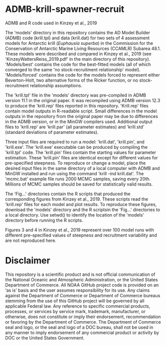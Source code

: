 # ADMB-krill-spawner-recruit
ADMB and R code used in Kinzey et al., 2019

The 'models' directory in this repository contains the AD Model Builder (ADMB) code (krill.tpl) and data (krill.dat) for two sets of 4 assessment models for Antarctic krill (_Euphausia superba_) in the Commission for the Conservation of Antarctic Marine Living Resources (CCAMLR) Subarea 48.1. These models were described and compared in Kinzey et al., 2019 (see 'KinzeyWattersReiss_2019.pdf' in the main directory of this repository). 'Models/best' contains the code for the best-fitted models (all of which converged to the same 'no stock-recruitment relationship' model). 'Models/forced' contains the code for the models forced to represent either Beverton-Holt, two alternative forms of the Ricker function, or no stock-recruitment relationship assumptions.

The 'krill.tpl' file in the 'models' directory was pre-compiled in ADMB version 11.1 in the original paper. It was recompiled using ADMB version 12.3 to produce the 'krill.rep' files reported in this repository. 'Krill.rep' files contain model outputs in R-readable script. Small differences in the model outputs in the repository from the original paper may be due to differences in the ADMB version, or in the MinGW compilers used. Additional output files to 'krill.rep' are 'krill.par' (all parameter estimates) and 'krill.std' (standard deviations of parameter estimates). 

Three input files are required to run a model: 'krill.dat', 'krill.pin', and 'krill.exe'. The 'krill.exe' executable can be produced by compiling the 'krill.tpl' code. The 'krill.pin' files contain the starting values for parameter estimation. These 'krill.pin' files are identical except for different values for pre-specified steepness. To reproduce or change a model, place the desired input files in the same directory of a local computer with ADMB and MinGW installed and run using the command 'krill -ind krill.dat'. The 'mcmc.bat' example file runs 2000 MCMC samples, saving every 20th. Millions of MCMC samples should be saved for statistically valid results.

The 'Fig...' directories contain the R scripts that produced the corresponding figures from Kinzey et al., 2019. These scripts read the 'krill.rep' files for each model and plot results. To reproduce these figures, download the 'models' directory and the R scriptsin the 'Fig...' directories to a local directory. Use setwd() to identify the location of the 'models' directory before running the R scripts.

Figures 3 and 4 in Kinzey et al., 2019 represent over 100 model runs with different pre-specified values of steepness and recruitment variability and are not reproduced here.

# Disclaimer

This repository is a scientific product and is not official communication of the National Oceanic and Atmospheric Administration, or the United States Department of Commerce. All NOAA GitHub project code is provided on an ‘as is’ basis and the user assumes responsibility for its use. Any claims against the Department of Commerce or Department of Commerce bureaus stemming from the use of this GitHub project will be governed by all applicable Federal law. Any reference to specific commercial products, processes, or services by service mark, trademark, manufacturer, or otherwise, does not constitute or imply their endorsement, recommendation or favoring by the Department of Commerce. The Department of Commerce seal and logo, or the seal and logo of a DOC bureau, shall not be used in any manner to imply endorsement of any commercial product or activity by DOC or the United States Government.
